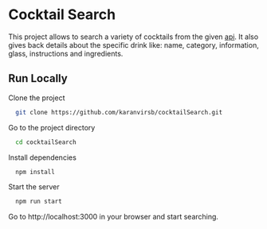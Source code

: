 # Cocktail Search

This project allows to search a variety of cocktails from the given [api](https://www.thecocktaildb.com/). It also gives back details about the specific drink like: name, category, information, glass, instructions and ingredients.  


## Run Locally

Clone the project

```bash
  git clone https://github.com/karanvirsb/cocktailSearch.git
```

Go to the project directory

```bash
  cd cocktailSearch
```

Install dependencies

```bash
  npm install
```

Start the server

```bash
  npm run start
```

Go to http://localhost:3000 in your browser and start searching. 
